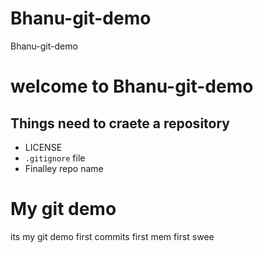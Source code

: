 # Bhanu-git-demo
Bhanu-git-demo
# welcome to Bhanu-git-demo

## Things need to craete a repository

- LICENSE
- `.gitignore` file
- Finalley repo name


# My git demo

its my git demo
first commits
first mem
first swee
